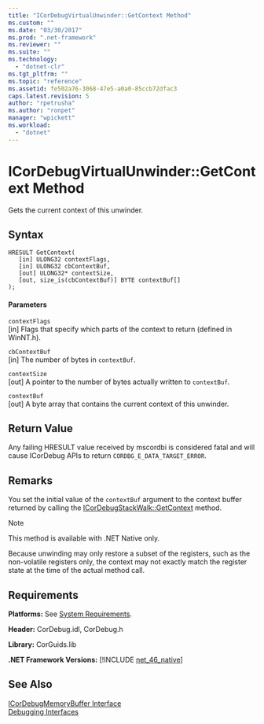```yaml
---
title: "ICorDebugVirtualUnwinder::GetContext Method"
ms.custom: ""
ms.date: "03/30/2017"
ms.prod: ".net-framework"
ms.reviewer: ""
ms.suite: ""
ms.technology: 
  - "dotnet-clr"
ms.tgt_pltfrm: ""
ms.topic: "reference"
ms.assetid: fe502a76-3068-47e5-a0a0-85ccb72dfac3
caps.latest.revision: 5
author: "rpetrusha"
ms.author: "ronpet"
manager: "wpickett"
ms.workload: 
  - "dotnet"
---
```

# ICorDebugVirtualUnwinder::GetContext Method
Gets the current context of this unwinder.  
  
## Syntax  
  
```  
HRESULT GetContext(  
   [in] ULONG32 contextFlags,  
   [in] ULONG32 cbContextBuf,  
   [out] ULONG32* contextSize,  
   [out, size_is(cbContextBuf)] BYTE contextBuf[]  
);  
```  
  
#### Parameters  
 `contextFlags`  
 [in] Flags that specify which parts of the context to return (defined in WinNT.h).  
  
 `cbContextBuf`  
 [in] The number of bytes in `contextBuf`.  
  
 `contextSize`  
 [out] A pointer to the number of bytes actually written to `contextBuf`.  
  
 `contextBuf`  
 [out] A byte array that contains the current context of this unwinder.  
  
## Return Value  
 Any failing HRESULT value received by mscordbi is considered fatal and will cause ICorDebug APIs to return `CORDBG_E_DATA_TARGET_ERROR`.  
  
## Remarks  
 You set the initial value of the `contextBuf` argument to the context buffer returned by calling the [ICorDebugStackWalk::GetContext](../../../../docs/framework/unmanaged-api/debugging/icordebugstackwalk-getcontext-method.md) method.  
  
> [!NOTE]
>  This method is available with .NET Native only.  
  
 Because unwinding may only restore a subset of the registers, such as the non-volatile registers only, the context may not exactly match the register state at the time of the actual method call.  
  
## Requirements  
 **Platforms:** See [System Requirements](../../../../docs/framework/get-started/system-requirements.md).  
  
 **Header:** CorDebug.idl, CorDebug.h  
  
 **Library:** CorGuids.lib  
  
 **.NET Framework Versions:** [!INCLUDE [net_46_native](../../../../includes/net-46-native-md.md)]  
  
## See Also  
 [ICorDebugMemoryBuffer Interface](../../../../docs/framework/unmanaged-api/debugging/icordebugmemorybuffer-interface.md)  
 [Debugging Interfaces](../../../../docs/framework/unmanaged-api/debugging/debugging-interfaces.md)
